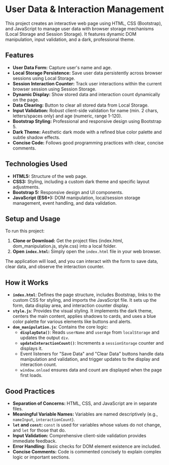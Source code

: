 # User Data & Interaction Management

This project creates an interactive web page using HTML, CSS (Bootstrap), and JavaScript to manage user data with browser storage mechanisms (Local Storage and Session Storage). It features dynamic DOM manipulation, input validation, and a dark, professional theme.

## Features

* **User Data Form:** Capture user's name and age.
* **Local Storage Persistence:** Save user data persistently across browser sessions using Local Storage.
* **Session Interaction Counter:** Track user interactions within the current browser session using Session Storage.
* **Dynamic Display:** Show stored data and interaction count dynamically on the page.
* **Data Clearing:** Button to clear all stored data from Local Storage.
* **Input Validation:** Robust client-side validation for name (min. 2 chars, letters/spaces only) and age (numeric, range 1-120).
* **Bootstrap Styling:** Professional and responsive design using Bootstrap 5.
* **Dark Theme:** Aesthetic dark mode with a refined blue color palette and subtle shadow effects.
* **Concise Code:** Follows good programming practices with clear, concise comments.

## Technologies Used

* **HTML5:** Structure of the web page.
* **CSS3:** Styling, including a custom dark theme and specific layout adjustments.
* **Bootstrap 5:** Responsive design and UI components.
* **JavaScript (ES6+):** DOM manipulation, local/session storage management, event handling, and data validation.

## Setup and Usage

To run this project:

1.  **Clone or Download:** Get the project files (index.html, dom_manipulation.js, style.css) into a local folder.
2.  **Open `index.html`:** Simply open the `index.html` file in your web browser.

The application will load, and you can interact with the form to save data, clear data, and observe the interaction counter.

## How it Works

* **`index.html`**: Defines the page structure, includes Bootstrap, links to the custom CSS for styling, and imports the JavaScript file. It sets up the form, data display area, and interaction counter display.
* **`style.js`**: Provides the visual styling. It implements the dark theme, centers the main content, applies shadows to cards, and uses a blue color palette for various elements like buttons and alerts.
* **`dom_manipulation.js`**: Contains the core logic:
    * **`displayData()`**: Reads `userName` and `userAge` from `localStorage` and updates the output `div`.
    * **`updateInteractionCount()`**: Increments a `sessionStorage` counter and displays it.
    * Event listeners for "Save Data" and "Clear Data" buttons handle data manipulation and validation, and trigger updates to the display and interaction count.
    * `window.onload` ensures data and count are displayed when the page first loads.

## Good Practices

* **Separation of Concerns:** HTML, CSS, and JavaScript are in separate files.
* **Meaningful Variable Names:** Variables are named descriptively (e.g., `nameInput`, `interactionCount`).
* **`let` and `const`:** `const` is used for variables whose values do not change, and `let` for those that do.
* **Input Validation:** Comprehensive client-side validation provides immediate feedback.
* **Error Handling:** Basic checks for DOM element existence are included.
* **Concise Comments:** Code is commented concisely to explain complex logic or important sections.
